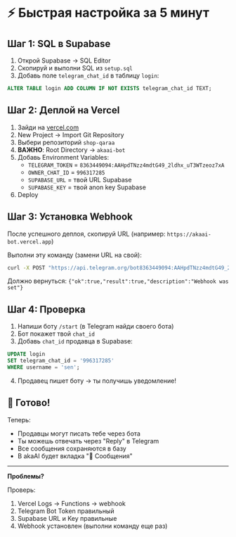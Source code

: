 # ⚡ Быстрая настройка за 5 минут

## Шаг 1: SQL в Supabase

1. Открой Supabase → SQL Editor
2. Скопируй и выполни SQL из `setup.sql`
3. Добавь поле `telegram_chat_id` в таблицу `login`:

```sql
ALTER TABLE login ADD COLUMN IF NOT EXISTS telegram_chat_id TEXT;
```

## Шаг 2: Деплой на Vercel

1. Зайди на [vercel.com](https://vercel.com)
2. New Project → Import Git Repository
3. Выбери репозиторий `shop-qaraa`
4. **ВАЖНО**: Root Directory → `akaai-bot`
5. Добавь Environment Variables:
   - `TELEGRAM_TOKEN` = `8363449094:AAHpdTNzz4mdtG49_2ldhx_uT3WTzeoz7xA`
   - `OWNER_CHAT_ID` = `996317285`
   - `SUPABASE_URL` = твой URL Supabase
   - `SUPABASE_KEY` = твой anon key Supabase
6. Deploy

## Шаг 3: Установка Webhook

После успешного деплоя, скопируй URL (например: `https://akaai-bot.vercel.app`)

Выполни эту команду (замени URL на свой):

```bash
curl -X POST "https://api.telegram.org/bot8363449094:AAHpdTNzz4mdtG49_2ldhx_uT3WTzeoz7xA/setWebhook?url=https://akaai-bot.vercel.app/api/webhook"
```

Должно вернуться: `{"ok":true,"result":true,"description":"Webhook was set"}`

## Шаг 4: Проверка

1. Напиши боту `/start` (в Telegram найди своего бота)
2. Бот покажет твой `chat_id`
3. Добавь `chat_id` продавца в Supabase:

```sql
UPDATE login 
SET telegram_chat_id = '996317285' 
WHERE username = 'sen';
```

4. Продавец пишет боту → ты получишь уведомление!

## 🎉 Готово!

Теперь:
- Продавцы могут писать тебе через бота
- Ты можешь отвечать через "Reply" в Telegram
- Все сообщения сохраняются в базу
- В akaAI будет вкладка "💬 Сообщения"

---

**Проблемы?**

Проверь:
1. Vercel Logs → Functions → webhook
2. Telegram Bot Token правильный
3. Supabase URL и Key правильные
4. Webhook установлен (выполни команду еще раз)

